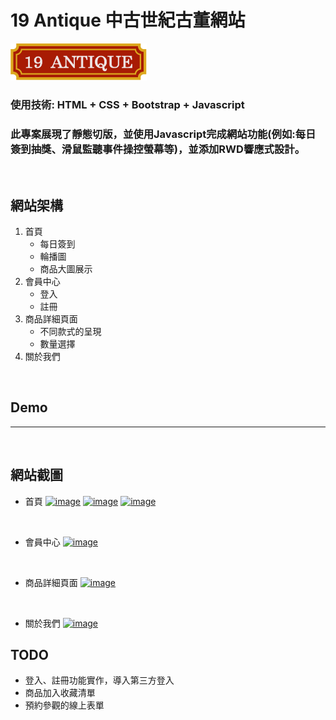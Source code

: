 # 19 Antique 中古世紀古董網站
![](LOGO/logo.png "logo")

### 使用技術: HTML + CSS + Bootstrap + Javascript 
### 此專案展現了靜態切版，並使用Javascript完成網站功能(例如:每日簽到抽獎、滑鼠監聽事件操控螢幕等)，並添加RWD響應式設計。
<br>

## 網站架構
1. 首頁 
   * 每日簽到
   * 輪播圖
   * 商品大圖展示
2. 會員中心
   * 登入
   * 註冊
3. 商品詳細頁面
   * 不同款式的呈現
   * 數量選擇
4. 關於我們
   
<br>

## Demo
---
<br>

## 網站截圖

* 首頁
[![image](https://i.imgur.com/DnDHhLG.png '首頁輪播圖')](https://i.imgur.com/DnDHhLG.png)
[![image](https://i.imgur.com/FoUS6Bj.png '首頁商品大圖')](https://i.imgur.com/FoUS6Bj)
[![image](https://i.imgur.com/nd6ebV4.png '首頁商品大圖')](https://i.imgur.com/nd6ebV4d)


<br>

* 會員中心 
[![image](https://i.imgur.com/SEIUl7h.png '首頁商品大圖')](https://i.imgur.com/SEIUl7h)

<br>

* 商品詳細頁面
[![image](https://i.imgur.com/rrMApzP.png '首頁商品大圖')](https://i.imgur.com/rrMApzP)

<br>

* 關於我們
[![image](https://i.imgur.com/ah3p8hH.png '首頁商品大圖')](https://i.imgur.com/ah3p8hH)

## TODO 
* 登入、註冊功能實作，導入第三方登入
* 商品加入收藏清單
* 預約參觀的線上表單